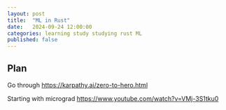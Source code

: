```yaml
---
layout: post
title:  "ML in Rust"
date:   2024-09-24 12:00:00
categories: learning study studying rust ML
published: false
---
```


## Plan

Go through https://karpathy.ai/zero-to-hero.html

Starting with micrograd
https://www.youtube.com/watch?v=VMj-3S1tku0



